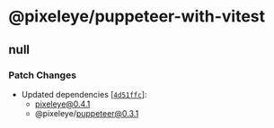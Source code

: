 # @pixeleye/puppeteer-with-vitest

## null

### Patch Changes

- Updated dependencies [[`4d51ffc`](https://github.com/pixeleye-io/pixeleye/commit/4d51ffc5ae4d7a2e07036bed07b0815334aada2f)]:
  - pixeleye@0.4.1
  - @pixeleye/puppeteer@0.3.1
